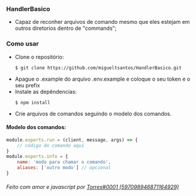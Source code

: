 ### HandlerBasico

- Capaz de reconher arquivos de comando mesmo que eles estejam em outros diretorios dentro de "commands";
### Como usar
- Clone o repositório:
    ``` 
    $ git clone https://github.com/migueltsantos/HandlerBasico.git
    ```
- Apague o .example do arquivo .env.example e coloque o seu token e o seu prefix
- Instale as depêndencias:
    ```
    $ npm install
    ```
- Crie arquivos de comandos seguindo o modelo dos comandos.
#### Modelo dos comandos:
```javascript
module.exports.run = (client, message, args) => {
    // código do comando aqui
}
module.exports.info = {
    name: 'modo para chamar o comando',
    aliases: ['outro modo'] // opcional
}
```
###### Feito com amor e javascript por [Torres#0001 (597098946871164929)](https://discordapp.com/users/505096421532368907 "kubi#0001 (597098946871164929)")
